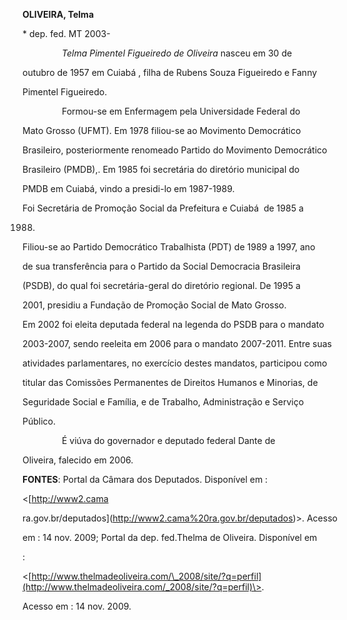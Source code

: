 **OLIVEIRA, Telma**



\* dep. fed. MT 2003-



                *Telma Pimentel Figueiredo de Oliveira* nasceu em 30 de

outubro de 1957 em Cuiabá , filha de Rubens Souza Figueiredo e Fanny

Pimentel Figueiredo.



                Formou-se em Enfermagem pela Universidade Federal do

Mato Grosso (UFMT). Em 1978 filiou-se ao Movimento Democrático

Brasileiro, posteriormente renomeado Partido do Movimento Democrático

Brasileiro (PMDB),. Em 1985 foi secretária do diretório municipal do

PMDB em Cuiabá, vindo a presidi-lo em 1987-1989.



Foi Secretária de Promoção Social da Prefeitura e Cuiabá  de 1985 a

1988.



Filiou-se ao Partido Democrático Trabalhista (PDT) de 1989 a 1997, ano

de sua transferência para o Partido da Social Democracia Brasileira

(PSDB), do qual foi secretária-geral do diretório regional. De 1995 a

2001, presidiu a Fundação de Promoção Social de Mato Grosso.



Em 2002 foi eleita deputada federal na legenda do PSDB para o mandato

2003-2007, sendo reeleita em 2006 para o mandato 2007-2011. Entre suas

atividades parlamentares, no exercício destes mandatos, participou como

titular das Comissões Permanentes de Direitos Humanos e Minorias, de

Seguridade Social e Família, e de Trabalho, Administração e Serviço

Público.



                É viúva do governador e deputado federal Dante de

Oliveira, falecido em 2006.



**FONTES**: Portal da Câmara dos Deputados. Disponível em :

\<[http://www2.cama

ra.gov.br/deputados](http://www2.cama%20ra.gov.br/deputados)\>. Acesso

em : 14 nov. 2009; Portal da dep. fed.Thelma de Oliveira. Disponível em

:

\<[http://www.thelmadeoliveira.com/\_2008/site/?q=perfil](http://www.thelmadeoliveira.com/_2008/site/?q=perfil)\>.

Acesso em : 14 nov. 2009.

